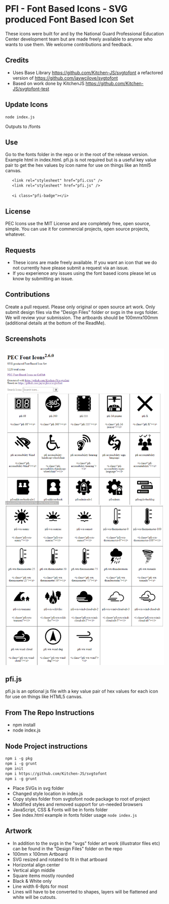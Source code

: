 # PFI - Font Based Icons - SVG produced Font Based Icon Set
These icons were built for and by the National Guard Professional Education Center development team but are made freely available to anyone who wants to use them. We welcome contributions and feedback.

## Credits
- Uses Base Library https://github.com/Kitchen-JS/svgtofont a refactored version of https://github.com/jaywcjlove/svgtofont
- Based on work done by KitchenJS https://github.com/Kitchen-JS/svgtofont-test

## Update Icons
```
node index.js
```
Outputs to /fonts

## Use
Go to the fonts folder in the repo or in the root of the release version. Example html in index.html. pfi.js is not required but is a useful key value pair to get the hex values by icon name for use on things like an html5 canvas.
```
   <link rel="stylesheet" href="pfi.css" />
   <link rel="stylesheet" href="pfi.js" />
   
   <i class="pfi-badge"></i>
```


## License
PEC Icons use the MIT License and are completely free, open source, simple. You can use it for commercial projects, open source projects, whatever.

## Requests
   - These icons are made freely available. If you want an icon that we do not currently have please submit a request via an issue.
   - If you experience any issues using the font based icons please let us know by submitting an issue.

## Contributions
Create a pull request. Please only original or open source art work. Only submit design files via the "Design Files" folder or svgs in the svgs folder. We will review your submission. The artboards should be 100mmx100mm (additional details at the bottom of the ReadMe).

## Screenshots
![Sample 1](./screen-shots/sample1.png)
![Sample 2](./screen-shots/sample2.png)

## pfi.js
pfi.js is an optional js file with a key value pair of hex values for each icon for use on things like HTML5 canvas.

## From The Repo Instructions
   - npm install
   - node index.js

## Node Project instructions
```
npm i -g pkg
npm i -g grunt
npm init
npm i https://github.com/Kitchen-JS/svgtofont
npm i -g grunt
```
   - Place SVGs in svg folder
   - Changed style location in index.js
   - Copy styles folder from svgtofont node package to root of project
   - Modified styles and removed support for un-needed browsers
   - JavaScript, CSS & Fonts will be in fonts folder
   - See index.html example in fonts folder usage
``` node index.js ```

## Artwork
   - In addition to the svgs in the "svgs" folder art work (illustrator files etc) can be found in the "Design Files" folder on the repo
   - 100mm x 100mm Artboard
   - SVG resized and rotated to fit in that artboard
   - Horizontal align center
   - Vertical align middle
   - Square items mostly rounded
   - Black & White only
   - Line width 6-8pts for most
   - Lines will have to be converted to shapes, layers will be flattened and white will be cutouts.
